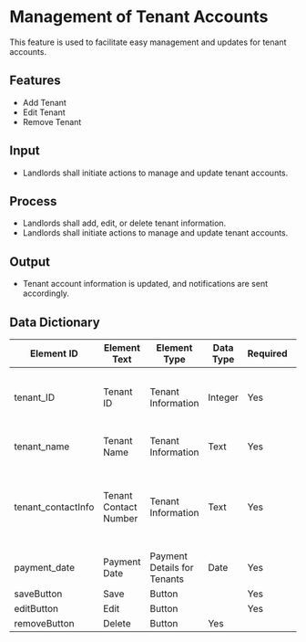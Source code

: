 # Management of Tenant Accounts
This feature is used to facilitate easy management and updates for tenant accounts.

## Features
* Add Tenant
* Edit Tenant
* Remove Tenant

## Input
* Landlords shall initiate actions to manage and update tenant accounts.

## Process
* Landlords shall add, edit, or delete tenant information.
* Landlords shall initiate actions to manage and update tenant accounts.

## Output
* Tenant account information is updated, and notifications are sent accordingly.

## Data Dictionary
| Element ID | Element Text | Element Type | Data Type | Required | Rules |
| --- | --- | --- | --- | --- | --- |
| tenant_ID | Tenant ID | Tenant Information | Integer | Yes |Auto-incremented, unique identifier for each tenant. |
| tenant_name | Tenant Name | Tenant Information | Text | Yes | Maximum length of 100 characters. |
| tenant_contactInfo | Tenant Contact Number | Tenant Information | Text | Yes | Number is Philippine Standard(+63) and only contains elements from 0-9 and a ‘+’. |
| payment_date | Payment Date | Payment Details for Tenants | Date | Yes |   |
| saveButton | Save | Button |   | Yes |   |
| editButton | Edit | Button |   | Yes |   |
| removeButton | Delete | Button | Yes |   |
